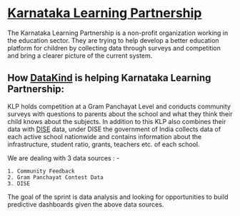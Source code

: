 # [Karnataka Learning Partnership](https://klp.org.in/)
The Karnataka Learning Partnership is a non-profit organization working in the education sector. They are trying to help develop a better education platform for children by collecting data through surveys and competition and bring a clearer picture of the current system.

## How [DataKind](http://www.datakind.org/) is helping Karnataka Learning Partnership:

KLP holds competition at a Gram Panchayat Level and conducts community surveys with questions to parents about the school and what they think their child knows about the subjects. In addition to this KLP also combines their data with [DISE](http://udise.in/) data, under DISE the government of India collects data of each active school nationwide and contains information about the infrastructure, student ratio, grants, teachers etc. of each school.

We are dealing with 3 data sources : -

    1. Community Feedback
    2. Gram Panchayat Contest Data
    3. DISE

The goal of the sprint is data analysis and looking for opportunities to build predictive dashboards given the above data sources.
